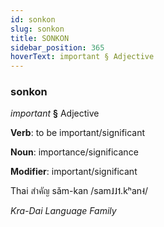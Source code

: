 ```yaml
---
id: sonkon
slug: sonkon
title: SONKON
sidebar_position: 365
hoverText: important § Adjective
---
```


### sonkon

*important* **§** Adjective

**Verb**: to be important/significant

**Noun**: importance/significance

**Modifier**: important/significant

Thai สำคัญ sǎm-kan /sam˩˩˦.kʰan˧/

*Kra-Dai Language Family*